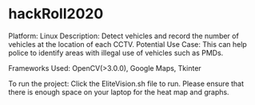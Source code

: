 # hackRoll2020
Platform: Linux
Description: Detect vehicles and record the number of vehicles at the location of each CCTV.
Potential Use Case: This can help police to identify areas with illegal use of vehicles such as PMDs.

Frameworks Used: OpenCV(>3.0.0), Google Maps, Tkinter

To run the project: Click the EliteVision.sh file to run. Please ensure that there is enough space on your laptop 
for the heat map and graphs.
